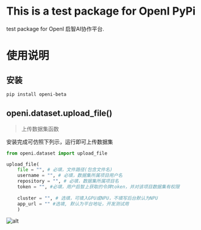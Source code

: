 # This is a test package for OpenI PyPi

test package for OpenI 启智AI协作平台.

# 使用说明

## 安装

```bash
pip install openi-beta
```

## openi.dataset.upload_file()

> 上传数据集函数

安装完成可仿照下列示，运行即可上传数据集

```python
from openi.dataset import upload_file

upload_file(
    file = "", # 必填，文件路径(包含文件名)
    username = "", # 必填，数据集所属项目用户名
    repository = "", # 必填，数据集所属项目名
    token = "", #必填，用户启智上获取的令牌token，并对该项目数据集有权限
    
    cluster = "", # 选填，可填入GPU或NPU，不填写后台默认为NPU
    app_url = "" #选填, 默认为平台地址，开发测试用
    )
```
![alt](https://openi.pcl.ac.cn/OpenIOSSG/openi-pypi/raw/commit/8d5991eede95316b6a688135ecad790ba2ae165b/media/4.png)